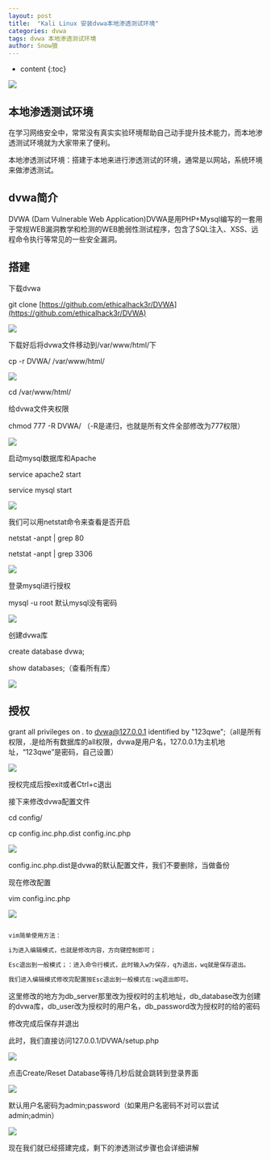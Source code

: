 ```yaml
---
layout: post
title:  "Kali Linux 安装dvwa本地渗透测试环境"
categories: dvwa
tags: dvwa 本地渗透测试环境
author: Snow狼
---
```




* content
{:toc}

![](https://t1.picb.cc/uploads/2019/09/26/gxfs6d.png)






## 本地渗透测试环境

在学习网络安全中，常常没有真实实验环境帮助自己动手提升技术能力，而本地渗透测试环境就为大家带来了便利。

本地渗透测试环境：搭建于本地来进行渗透测试的环境，通常是以网站，系统环境来做渗透测试。


## dvwa简介

DVWA (Dam Vulnerable Web Application)DVWA是用PHP+Mysql编写的一套用于常规WEB漏洞教学和检测的WEB脆弱性测试程序，包含了SQL注入、XSS、远程命令执行等常见的一些安全漏洞。


## 搭建
下载dvwa

git clone [https://github.com/ethicalhack3r/DVWA](https://github.com/ethicalhack3r/DVWA)

![](https://s1.51cto.com/images/blog/201906/09/860dba477db13fd94566f1d9f7bb22d9.jpg)

下载好后将dvwa文件移动到/var/www/html/下

cp -r DVWA/ /var/www/html/

![](https://t1.picb.cc/uploads/2019/09/26/gxnhxs.jpg)

cd /var/www/html/

给dvwa文件夹权限

chmod 777 -R DVWA/ （-R是递归，也就是所有文件全部修改为777权限）

![](https://t1.picb.cc/uploads/2019/09/26/gxnBq0.jpg)

启动mysql数据库和Apache

service apache2 start

service mysql start

![](https://t1.picb.cc/uploads/2019/09/26/gxnFT1.png)

我们可以用netstat命令来查看是否开启

netstat -anpt | grep 80

netstat -anpt | grep 3306

![](https://t1.picb.cc/uploads/2019/09/26/gxnK7w.png)

登录mysql进行授权

mysql -u root 默认mysql没有密码

![](https://t1.picb.cc/uploads/2019/09/26/gxnoZ8.png)

创建dvwa库

create database dvwa;

show databases;（查看所有库）

![](https://s1.51cto.com/images/blog/201906/09/c7655a138799575e64abef97c3f94fe6.jpg)

## 授权

grant all privileges on *.* to dvwa@127.0.0.1 identified by "123qwe";（all是所有权限，.是给所有数据库的all权限，dvwa是用户名，127.0.0.1为主机地址，“123qwe”是密码，自己设置）

![](https://s1.51cto.com/images/blog/201906/09/fd0557d4532267f04766e14166d3ffec.png)

授权完成后按exit或者Ctrl+c退出

接下来修改dvwa配置文件

cd config/

cp config.inc.php.dist config.inc.php

![](https://s1.51cto.com/images/blog/201906/09/7d2410af459da3f45eee40dfee838fdf.png)

config.inc.php.dist是dvwa的默认配置文件，我们不要删除，当做备份

现在修改配置

vim config.inc.php

![](https://s1.51cto.com/images/blog/201906/09/99e63efc0add367ee9908da39ad05486.jpg)

``` bash

vim简单使用方法：

i为进入编辑模式，也就是修改内容，方向键控制即可；

Esc退出到一般模式；：进入命令行模式，此时输入w为保存，q为退出，wq就是保存退出。

我们进入编辑模式修改完配置按Esc退出到一般模式在:wq退出即可。

```

这里修改的地方为db_server那里改为授权时的主机地址，db_database改为创建的dvwa库，db_user改为授权时的用户名，db_password改为授权时的给的密码

修改完成后保存并退出

此时，我们直接访问127.0.0.1/DVWA/setup.php

![](https://s1.51cto.com/images/blog/201906/09/fe618181cc9c927e89ba39f0936d993d.jpg)

点击Create/Reset Database等待几秒后就会跳转到登录界面

![](https://s1.51cto.com/images/blog/201906/09/4eac2c291c3c602fb47f58f447e8426a.jpg)

默认用户名密码为admin;password（如果用户名密码不对可以尝试admin;admin）

![](https://s1.51cto.com/images/blog/201906/09/c12fbc84ba18ffc4ee8a9be5e02ed028.jpg)

现在我们就已经搭建完成，剩下的渗透测试步骤也会详细讲解
